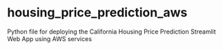 # housing_price_prediction_aws
Python file for deploying the California Housing Price Prediction Streamlit Web App using AWS services
